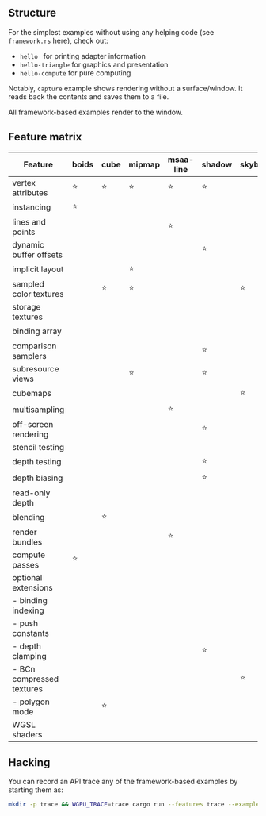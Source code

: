 ## Structure

For the simplest examples without using any helping code (see `framework.rs` here), check out:
  - `hello ` for printing adapter information
  - `hello-triangle` for graphics and presentation
  - `hello-compute` for pure computing

Notably, `capture` example shows rendering without a surface/window. It reads back the contents and saves them to a file.

All framework-based examples render to the window.

## Feature matrix
| Feature                   | boids  | cube   | mipmap | msaa-line | shadow | skybox | texture-arrays | water  |
| ------------------------- | ------ | ------ | ------ | --------- | ------ | ------ | -------------- | ------ |
| vertex attributes         | :star: | :star: | :star: | :star:    | :star: |        | :star:         | :star: |
| instancing                | :star: |        |        |           |        |        |                |        |
| lines and points          |        |        |        | :star:    |        |        |                |        |
| dynamic buffer offsets    |        |        |        |           | :star: |        |                |        |
| implicit layout           |        |        | :star: |           |        |        |                |        |
| sampled color textures    |        | :star: | :star: |           |        | :star: | :star:         | :star: |
| storage textures          |        |        |        |           |        |        |                |        |
| binding array             |        |        |        |           |        |        | :star:         |        |
| comparison samplers       |        |        |        |           | :star: |        |                |        |
| subresource views         |        |        | :star: |           | :star: |        |                |        |
| cubemaps                  |        |        |        |           |        | :star: |                |        |
| multisampling             |        |        |        | :star:    |        |        |                |        |
| off-screen rendering      |        |        |        |           | :star: |        |                | :star: |
| stencil testing           |        |        |        |           |        |        |                |        |
| depth testing             |        |        |        |           | :star: |        |                | :star: |
| depth biasing             |        |        |        |           | :star: |        |                |        |
| read-only depth           |        |        |        |           |        |        |                | :star: |
| blending                  |        | :star: |        |           |        |        |                | :star: |
| render bundles            |        |        |        | :star:    |        |        |                | :star: |
| compute passes            | :star: |        |        |           |        |        |                |        |
| optional extensions       |        |        |        |           |        |        | :star:         |        |
| - binding indexing        |        |        |        |           |        |        | :star:         |        |
| - push constants          |        |        |        |           |        |        | :star:         |        |
| - depth clamping          |        |        |        |           | :star: |        |                |        |
| - BCn compressed textures |        |        |        |           |        | :star: |                |        |
| - polygon mode            |        | :star: |        |           |        |        |                |        |
| WGSL shaders              |        |        |        |           |        |        |                |        |

## Hacking

You can record an API trace any of the framework-based examples by starting them as:
```sh
mkdir -p trace && WGPU_TRACE=trace cargo run --features trace --example <example-name>
```
